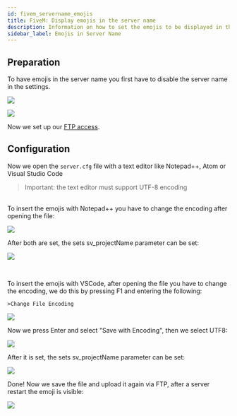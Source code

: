 ```yaml
---
id: fivem_servername_emojis
title: FiveM: Display emojis in the server name
description: Information on how to set the emojis to be displayed in the server name of your FiveM server in the server list - ZAP-Hosting.com documentation
sidebar_label: Emojis in Server Name
---
```


## Preparation
To have emojis in the server name you first have to disable the server name in the settings.

![](https://screensaver01.zap-hosting.com/index.php/s/2bnGcdBisPmBqfK/preview)

![](https://screensaver01.zap-hosting.com/index.php/s/MKr5GQHeBzJTHs8/preview)

Now we set up our [FTP access](gameserver_ftpaccess.md).

## Configuration

Now we open the `server.cfg` file with a text editor like Notepad++, Atom or Visual Studio Code

> Important: the text editor must support UTF-8 encoding

<!--DOCUSAURUS_CODE_TABS-->
<!--Notepad++-->
<br>
To insert the emojis with Notepad++ you have to change the encoding after opening the file:

![](https://screensaver01.zap-hosting.com/index.php/s/BHBntRGHP6xaGQy/preview)

After both are set, the sets sv_projectName parameter can be set:

![](https://screensaver01.zap-hosting.com/index.php/s/MkFyjNgDcWTiikf/preview)

<!--Visual Studio Code-->
<br>

To insert the emojis with VSCode, after opening the file you have to change the encoding, we do this by pressing F1 and entering the following:

```
>Change File Encoding
```

![](https://screensaver01.zap-hosting.com/index.php/s/K4xeYdByYeQYYNC/preview)

Now we press Enter and select "Save with Encoding", then we select UTF8:

![](https://screensaver01.zap-hosting.com/index.php/s/MDdg3CENgesRxY4/preview)

After it is set, the sets sv_projectName parameter can be set:

![](https://screensaver01.zap-hosting.com/index.php/s/MkFyjNgDcWTiikf/preview)

<!--END_DOCUSAURUS_CODE_TABS-->

Done! Now we save the file and upload it again via FTP, after a server restart the emoji is visible:

![](https://screensaver01.zap-hosting.com/index.php/s/eLD8tBMHxrQtbZp/preview)


